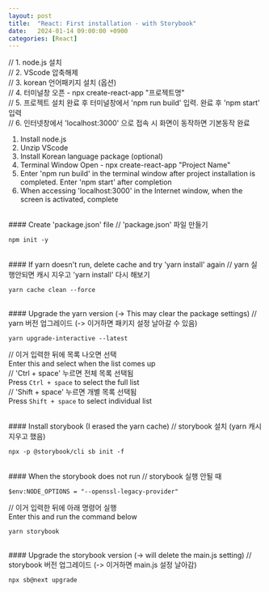 ```yaml
---
layout: post
title:  "React: First installation - with Storybook"
date:   2024-01-14 09:00:00 +0900
categories: [React]
---
```


// 1. node.js 설치   
// 2. VScode 압축해제   
// 3. korean 언어패키지 설치 (옵션)   
// 4. 터미널창 오픈 - npx create-react-app "프로젝트명"   
// 5. 프로젝트 설치 완료 후 터미널창에서 'npm run build' 입력. 완료 후 'npm start' 입력   
// 6. 인터넷창에서 'localhost:3000' 으로 접속 시 화면이 동작하면 기본동작 완료   
   
1. Install node.js   
2. Unzip VScode   
3. Install Korean language package (optional)   
4. Terminal Window Open - npx create-react-app "Project Name"   
5. Enter 'npm run build' in the terminal window after project installation is completed. Enter 'npm start' after completion   
6. When accessing 'localhost:3000' in the Internet window, when the screen is activated, complete   
   
<br>
#### Create 'package.json' file   
// 'package.json' 파일 만들기   
   
```react
npm init -y
```
   
<br>
#### If yarn doesn't run, delete cache and try 'yarn install' again   
// yarn 실행안되면 캐시 지우고 'yarn install' 다시 해보기   
   
```react
yarn cache clean --force
```
   
<br>
#### Upgrade the yarn version (-> This may clear the package settings)   
// yarn 버전 업그레이드 (-> 이거하면 패키지 설정 날아갈 수 있음)   
   
```react
yarn upgrade-interactive --latest
```
// 이거 입력한 뒤에 목록 나오면 선택   
Enter this and select when the list comes up   
// 'Ctrl + space' 누르면 전체 목록 선택됨   
Press `Ctrl + space` to select the full list   
// 'Shift + space' 누르면 개별 목록 선택됨   
Press `Shift + space` to select individual list   
   
<br>
#### Install storybook (I erased the yarn cache)   
// storybook 설치 (yarn 캐시 지우고 했음)   
   
```react
npx -p @storybook/cli sb init -f
```
   
<br>
#### When the storybook does not run   
// storybook 실행 안될 때   
   
```react
$env:NODE_OPTIONS = "--openssl-legacy-provider"
```
// 이거 입력한 뒤에 아래 명령어 실행   
Enter this and run the command below   
   
```react
yarn storybook
```
   
<br>
#### Upgrade the storybook version (-> will delete the main.js setting)   
// storybook 버전 업그레이드 (-> 이거하면 main.js 설정 날아감)   
   
```react
npx sb@next upgrade
```
